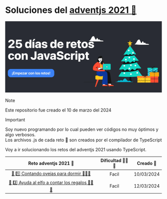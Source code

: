
# Soluciones del [adventjs 2021 🔗](https://2021.adventjs.dev/)

[![adventsjs hero](images/adventjsHero.webp)](https://2021.adventjs.dev/)

> [!NOTE]  
> Este repositorio fue creado el 10 de marzo del 2024

> [!IMPORTANT]  
> Soy nuevo programando por lo cual pueden ver códigos no muy óptimos y algo verbosos.  
> Los archivos .js de cada reto 🎯 son creados por el compilador de TypeScript

Voy a ir solucionando los retos del adventjs 2021 usando TypeScript.



|Reto adventjs 2021 🎯 | Dificultad 🥉🥈🥇| Creado 🌱 |
|:--:| :--:|:--:|
| [🎯 1️⃣ Contando ovejas para dormir 🐑🐑🐑](./1/README.md) | Facil | 10/03/2024
| [🎯 2️⃣ Ayuda al elfo a contar los regalos 🎁🎁🎁](./1/README.md) | Facil | 12/03/2024

